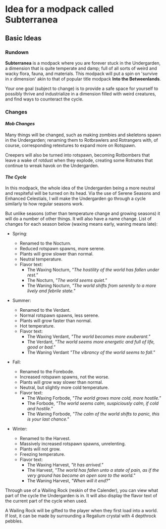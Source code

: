 # Idea for a modpack called Subterranea
## Basic Ideas
### Rundown
**Subterranea** is a modpack where you are forever stuck in the Undergarden, a dimension that is quite temperate and damp; full of all sorts of weird and wacky flora, fauna, and materials. This modpack will put a spin on 'survive in *x* dimension' akin to that of popular title modpack **Into the Betweenlands**.

Your one goal (subject to change) is to provide a safe space for yourself to possibly thrive and industrialize in a dimension filled with weird creatures, and find ways to counteract the cycle.

### Changes
#### *Mob Changes*
Many things will be changed, such as making zombies and skeletons spawn in the Undergarden; renaming them to Rotbrawlers and Rotrangers with, of course, corresponding retextures to expand more on Rotspawn.

Creepers will also be turned into rotspawn, becoming Rotbombers that leave a wake of rotdust when they explode, creating some Rotnates that continue to wreak havok on the Undergarden.

#### *The Cycle*
In this modpack, the whole idea of the Undergarden being a more neutral and respiteful will be turned on its head. Via the use of Serene Seasons and Enhanced Celestials, I will make the Undergarden go through a cycle similarly to how regular seasons work. 

But unlike seasons (other than temperature change and growing seasons) it will do a number of other things. It will also have a name change. List of changes for each season below (waxing means early, waning means late):
- Spring:
    - Renamed to the Nocturn.
    - Reduced rotspawn spawns, more serene.
    - Plants will grow slower than normal.
    - Neutral temperature.
    - Flavor text:
        - The Waxing Nocturn, *"The hostility of the world has fallen under rest."*
        - The Nocturn, *"The world seems quiet."*
        - The Waning Nocturn, *"The world shifts from serenity to a more lively and febrile state."*

- Summer:
    - Renamed to the Verdant.
    - Normal rotspawn spawns, less serene.
    - Plants will grow faster than normal.
    - Hot temperature.
    - Flavor text:
        - The Waxing Verdant, *"The world becomes more exuberant."*
        - The Verdant, *"The world seems more energetic and full of life, good or bad."*
        - The Waning Verdant *"The vibrancy of the world seems to fall."*

- Fall:
    - Renamed to the Forebode.
    - Increased rotspawn spawns, not the worse.
    - Plants will grow way slower than normal.
    - Neutral, but slightly more cold temperature.
    - Flavor text:
        - The Waxing Forbode, *"The world grows more cold, more hostile."*
        - The Forbode, *"The world seems calm, suspiciously calm, if cold and hostile."*
        - The Waning Forbode, *"The calm of the world shifts to panic, this is your last chance."*

- Winter:
    - Renamed to the Harvest.
    - Massively increased rotspawn spawns, unrelenting.
    - Plants will not grow.
    - Freezing temperature.
    - Flavor text:
        - The Waxing Harvest, *"It has arrived."*
        - The Harvest, *"The world has fallen unto a state of pain, as if the very ground has become an open sore to the world."*
        - The Waning Harvest, *"When will it end?"*

Through use of a Wailing Rock (reskin of the Calender), you can view what part of the cycle the Undergarden is in. It will also display the flavor text of the current part of the cycle when used.

A Wailing Rock will be gifted to the player when they first load into a world. If lost, it can be made by surrounding a Regalium crystal with 4 depthrock pebbles.
